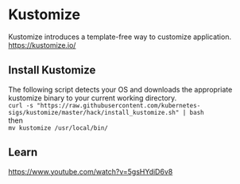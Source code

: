 # Kustomize

Kustomize introduces a template-free way to customize application.  
https://kustomize.io/

## Install Kustomize
The following script detects your OS and downloads the appropriate kustomize binary to your current working directory.  
`curl -s "https://raw.githubusercontent.com/kubernetes-sigs/kustomize/master/hack/install_kustomize.sh" | bash`  
then  
`mv kustomize /usr/local/bin/`

## Learn
https://www.youtube.com/watch?v=5gsHYdiD6v8  
